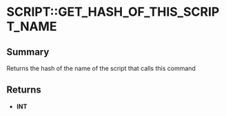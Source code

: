 # SCRIPT::GET_HASH_OF_THIS_SCRIPT_NAME

## Summary
Returns the hash of the name of the script that calls this command

## Returns
* **INT**